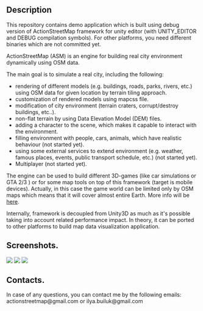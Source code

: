<h2>Description</h2>

<p>This repository contains demo application which is built using debug version of ActionStreetMap framework for unity editor (with UNITY_EDITOR and DEBUG compilation symbols). For other platforms, you need different binaries which are not committed yet.</p> 

<p>ActionStreetMap (ASM) is an engine for building real city environment dynamically using OSM data.</p>
<p>The main goal is to simulate a real city, including the following:</p>
<ul>
<li>rendering of different models (e.g. buildings, roads, parks, rivers, etc.) using OSM data for given location by terrain tiling approach.</li>
<li>customization of rendered models using mapcss file.</li>
<li>modification of city environment (terrain craters, corrupt/destroy buildings, etc..).</li>
<li>non-flat terrain by using Data Elevation Model (DEM) files.</li>
<li>adding a character to the scene, which makes it capable to interact with the environment.</li>
<li>filling environment with people, cars, animals, which have realistic behaviour (not started yet).</li>
<li>using some external services to extend environment (e.g. weather, famous places, events, public transport schedule, etc.) (not started yet).</li>
<li>Multiplayer (not started yet).</li>
</ul>
<p>The engine can be used to build different 3D-games (like car simulations or GTA 2/3 ) or for some map tools on top of this framework (target is mobile devices). Actually, in this case the game world can be limited only by OSM maps which means that it will cover almost entire Earth. More info will be <a href="http://actionstreetmap.github.io/demo/">here</a>.</p>
<p>Internally, framework is decoupled from Unity3D as much as it's possible taking into account related performance impact. In theory, it can be ported to other platforms to build map data visualization application.</p>

<h2>Screenshots.</h2>
<img src="http://actionstreetmap.github.io/demo/images/Moscow_redsquare.png"/>

<img src="http://actionstreetmap.github.io/demo/images/FlatShading_Pic1.png"/>

<img src="http://actionstreetmap.github.io/demo/images/FlatShading_Pic3.png"/>

<h2>Contacts.</h2>
In case of any questions, you can contact me by the following emails: actionstreetmap@gmail.com or ilya.builuk@gmail.com

	